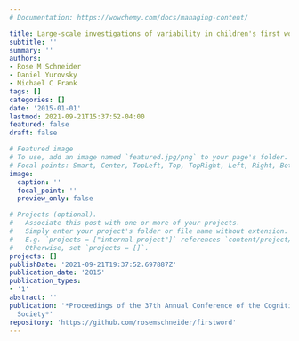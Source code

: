 ```yaml
---
# Documentation: https://wowchemy.com/docs/managing-content/

title: Large-scale investigations of variability in children's first words
subtitle: ''
summary: ''
authors:
- Rose M Schneider
- Daniel Yurovsky
- Michael C Frank
tags: []
categories: []
date: '2015-01-01'
lastmod: 2021-09-21T15:37:52-04:00
featured: false
draft: false

# Featured image
# To use, add an image named `featured.jpg/png` to your page's folder.
# Focal points: Smart, Center, TopLeft, Top, TopRight, Left, Right, BottomLeft, Bottom, BottomRight.
image:
  caption: ''
  focal_point: ''
  preview_only: false

# Projects (optional).
#   Associate this post with one or more of your projects.
#   Simply enter your project's folder or file name without extension.
#   E.g. `projects = ["internal-project"]` references `content/project/deep-learning/index.md`.
#   Otherwise, set `projects = []`.
projects: []
publishDate: '2021-09-21T19:37:52.697887Z'
publication_date: '2015'
publication_types:
- '1'
abstract: ''
publication: '*Proceedings of the 37th Annual Conference of the Cognitive Science
  Society*'
repository: 'https://github.com/rosemschneider/firstword'
---
```

